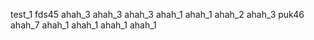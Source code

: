 test_1
fds45
ahah_3
ahah_3
ahah_3
ahah_1
ahah_1
ahah_2
ahah_3
puk46
ahah_7
ahah_1
ahah_1
ahah_1
ahah_1
